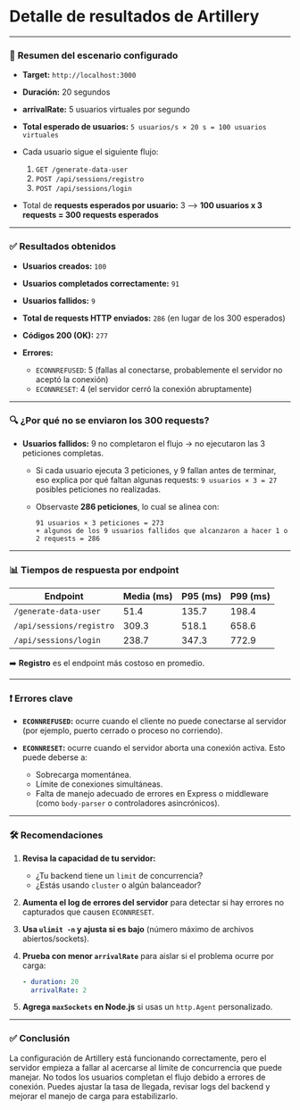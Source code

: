 # Detalle de resultados de **Artillery**

---

### 📌 **Resumen del escenario configurado**

* **Target:** `http://localhost:3000`
* **Duración:** 20 segundos
* **arrivalRate:** 5 usuarios virtuales por segundo
* **Total esperado de usuarios:** `5 usuarios/s × 20 s = 100 usuarios virtuales`
* Cada usuario sigue el siguiente flujo:

  1. `GET /generate-data-user`
  2. `POST /api/sessions/registro`
  3. `POST /api/sessions/login`
* Total de **requests esperados por usuario:** 3
  ⟶ **100 usuarios x 3 requests = 300 requests esperados**

---

### ✅ **Resultados obtenidos**

* **Usuarios creados:** `100`
* **Usuarios completados correctamente:** `91`
* **Usuarios fallidos:** `9`
* **Total de requests HTTP enviados:** `286`
  (en lugar de los 300 esperados)
* **Códigos 200 (OK):** `277`
* **Errores:**

  * `ECONNREFUSED`: 5 (fallas al conectarse, probablemente el servidor no aceptó la conexión)
  * `ECONNRESET`: 4 (el servidor cerró la conexión abruptamente)

---

### 🔍 **¿Por qué no se enviaron los 300 requests?**

* **Usuarios fallidos:** 9 no completaron el flujo → no ejecutaron las 3 peticiones completas.

  * Si cada usuario ejecuta 3 peticiones, y 9 fallan antes de terminar, eso explica por qué faltan algunas requests:
    `9 usuarios × 3 = 27` posibles peticiones no realizadas.
  * Observaste **286 peticiones**, lo cual se alinea con:

    ```
    91 usuarios × 3 peticiones = 273
    + algunos de los 9 usuarios fallidos que alcanzaron a hacer 1 o 2 requests = 286
    ```

---

### 📊 **Tiempos de respuesta por endpoint**

| Endpoint                 | Media (ms) | P95 (ms) | P99 (ms) |
| ------------------------ | ---------- | -------- | -------- |
| `/generate-data-user`    | 51.4       | 135.7    | 198.4    |
| `/api/sessions/registro` | 309.3      | 518.1    | 658.6    |
| `/api/sessions/login`    | 238.7      | 347.3    | 772.9    |

➡️ **Registro** es el endpoint más costoso en promedio.

---

### ❗️ **Errores clave**

* **`ECONNREFUSED`:** ocurre cuando el cliente no puede conectarse al servidor (por ejemplo, puerto cerrado o proceso no corriendo).
* **`ECONNRESET`:** ocurre cuando el servidor aborta una conexión activa. Esto puede deberse a:

  * Sobrecarga momentánea.
  * Límite de conexiones simultáneas.
  * Falta de manejo adecuado de errores en Express o middleware (como `body-parser` o controladores asincrónicos).

---

### 🛠️ **Recomendaciones**

1. **Revisa la capacidad de tu servidor:**

   * ¿Tu backend tiene un `limit` de concurrencia?
   * ¿Estás usando `cluster` o algún balanceador?

2. **Aumenta el log de errores del servidor** para detectar si hay errores no capturados que causen `ECONNRESET`.

3. **Usa `ulimit -n` y ajusta si es bajo** (número máximo de archivos abiertos/sockets).

4. **Prueba con menor `arrivalRate`** para aislar si el problema ocurre por carga:

   ```yaml
   - duration: 20
     arrivalRate: 2
   ```

5. **Agrega `maxSockets` en Node.js** si usas un `http.Agent` personalizado.

---

### ✅ Conclusión

La configuración de Artillery está funcionando correctamente, pero el servidor empieza a fallar al acercarse al límite de concurrencia que puede manejar. No todos los usuarios completan el flujo debido a errores de conexión. Puedes ajustar la tasa de llegada, revisar logs del backend y mejorar el manejo de carga para estabilizarlo.

